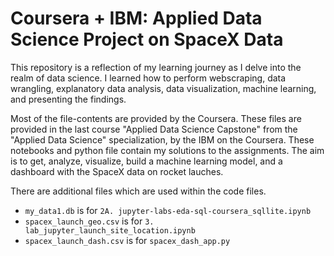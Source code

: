 # Coursera + IBM: Applied Data Science Project on SpaceX Data
This repository is a reflection of my learning journey as I delve into the realm of data science. I learned how to perform webscraping, data wrangling, explanatory data analysis, data visualization, machine learning, and presenting the findings.

Most of the file-contents are provided by the Coursera. These files are provided in the last course "Applied Data Science Capstone" from the "Applied Data Science" specialization, by the IBM on the Coursera. These notebooks and python file contain my solutions to the assignments. The aim is to get, analyze, visualize, build a machine learning model, and a dashboard with the SpaceX data on rocket lauches. 

There are additional files which are used within the code files.
- `my_data1.db` is for `2A. jupyter-labs-eda-sql-coursera_sqllite.ipynb`
- `spacex_launch_geo.csv` is for `3. lab_jupyter_launch_site_location.ipynb`
- `spacex_launch_dash.csv` is for `spacex_dash_app.py`
